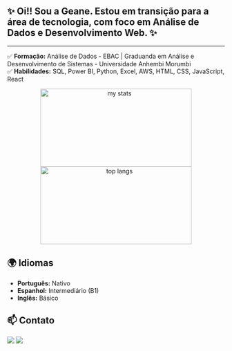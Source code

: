## ✨ Oi!! Sou a Geane. Estou em transição para a área de tecnologia, com foco em Análise de Dados e Desenvolvimento Web. ✨
---
✅ **Formação:** Análise de Dados - EBAC | Graduanda em Análise e Desenvolvimento de Sistemas - Universidade Anhembi Morumbi  
✅ **Habilidades:** SQL, Power BI, Python, Excel, AWS, HTML, CSS, JavaScript, React  

 

<p align="center">
  <img alt="my stats" width="350" height="180" src="https://github-readme-stats.vercel.app/api?username=anerocha" style="display: inline-block;"/>
  <img alt="top langs" width="350" height="180" src="https://github-readme-stats.vercel.app/api/top-langs/?username=anerocha&layout=compact&langs_count=10" style="display: inline-block;"/>
</p>

## 🌍 Idiomas
- **Português:** Nativo
- **Espanhol:** Intermediário (B1)
- **Inglês:** Básico

## 📫 Contato
<div> 
  <a href="mailto:anerocha1999@gmail.com"><img src="https://img.shields.io/badge/-Gmail-%23333?style=for-the-badge&logo=gmail&logoColor=white" target="_blank"></a>
  <a href="https://www.linkedin.com/in/ane-rocha" target="_blank"><img src="https://img.shields.io/badge/-LinkedIn-%230077B5?style=for-the-badge&logo=linkedin&logoColor=white" target="_blank"></a>
</div>
